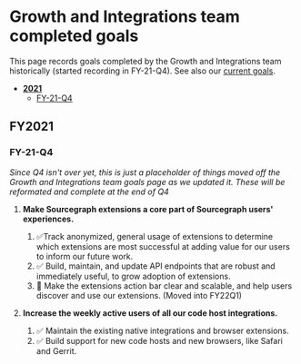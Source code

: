 # Growth and Integrations team completed goals

This page records goals completed by the Growth and Integrations team historically (started recording in FY-21-Q4). See also our [current goals](../../../../company/strategy/cloud/growth-and-integrations/index.md).

- [**2021**](#2021)
  - [FY-21-Q4](#FY-21-Q4)

## FY2021

### FY-21-Q4

_Since Q4 isn't over yet, this is just a placeholder of things moved off the Growth and Integrations team goals page as we updated it. These will be reformated and complete at the end of Q4_

1. **Make Sourcegraph extensions a core part of Sourcegraph users' experiences.**

   1. ✅Track anonymized, general usage of extensions to determine which extensions are most successful at adding value for our users to inform our future work.
   1. ✅ Build, maintain, and update API endpoints that are robust and immediately useful, to grow adoption of extensions.
   1. 🔄 Make the extensions action bar clear and scalable, and help users discover and use our extensions. (Moved into FY22Q1)

1. **Increase the weekly active users of all our code host integrations.**
   1. ✅ Maintain the existing native integrations and browser extensions.
   1. ✅ Build support for new code hosts and new browsers, like Safari and Gerrit.
